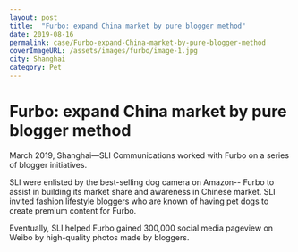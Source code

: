 ```yaml
---
layout: post
title:  "Furbo: expand China market by pure blogger method"
date: 2019-08-16
permalink: case/Furbo-expand-China-market-by-pure-blogger-method
coverImageURL: /assets/images/furbo/image-1.jpg
city: Shanghai
category: Pet
---
```

<h1>Furbo: expand China market by pure blogger method</h1>
<div class='carousel'>
  <div class='item'><div style="background: url('../assets/images/furbo/image-1.jpg');background-size: contain;background-repeat: no-repeat;background-position: center;"></div></div>
  <div class='item'><div style="background: url('../assets/images/furbo/image-2.jpg');background-size: contain;background-repeat: no-repeat;background-position: center;"></div></div>
  <div class='item'><div style="background: url('../assets/images/furbo/image-3.jpg');background-size: contain;background-repeat: no-repeat;background-position: center;"></div></div>
  <div class='item'><div style="background: url('../assets/images/furbo/image-4.jpg');background-size: contain;background-repeat: no-repeat;background-position: center;"></div></div>
</div>
<p>
March 2019, Shanghai—SLI Communications worked with Furbo on a series of blogger initiatives.
</p>
<p>
SLI were enlisted by the best-selling dog camera on Amazon-- Furbo to assist in building its market share and awareness in Chinese market. SLI invited fashion lifestyle bloggers who are known of having pet dogs to create premium content for Furbo.
</p>
<p>
Eventually, SLI helped Furbo gained 300,000 social media pageview on Weibo by high-quality photos made by bloggers.
</p>



